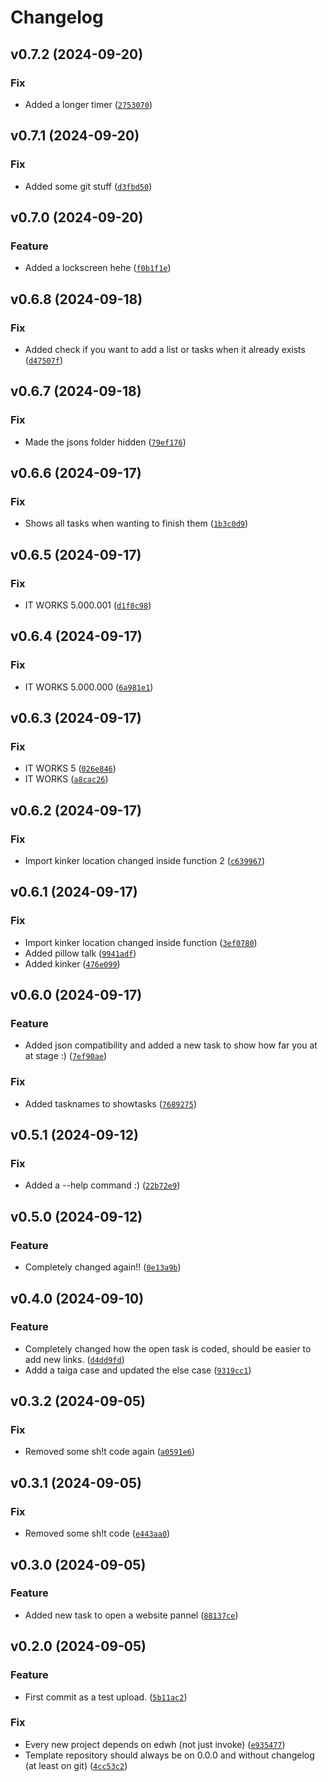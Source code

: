 # Changelog

<!--next-version-placeholder-->

## v0.7.2 (2024-09-20)

### Fix

* Added a longer timer ([`2753070`](https://github.com/Bonne8008/edwh-bonnes-tasks-plugin/commit/2753070c1787d8d9714e9f2b2e69202746eaa00e))

## v0.7.1 (2024-09-20)

### Fix

* Added some git stuff ([`d3fbd50`](https://github.com/Bonne8008/edwh-bonnes-tasks-plugin/commit/d3fbd50ab262d14284ef4d3324f206f443775a0e))

## v0.7.0 (2024-09-20)

### Feature

* Added a lockscreen hehe ([`f0b1f1e`](https://github.com/Bonne8008/edwh-bonnes-tasks-plugin/commit/f0b1f1e541574af6e54df3f3f841c85df0c48487))

## v0.6.8 (2024-09-18)

### Fix

* Added check if you want to add a list or tasks when it already exists ([`d47507f`](https://github.com/Bonne8008/edwh-bonnes-tasks-plugin/commit/d47507f44a7437c47a28b1be92963b67cb791641))

## v0.6.7 (2024-09-18)

### Fix

* Made the jsons folder hidden ([`79ef176`](https://github.com/Bonne8008/edwh-bonnes-tasks-plugin/commit/79ef176150280f0e59130683803e842becb321d5))

## v0.6.6 (2024-09-17)

### Fix

* Shows all tasks when wanting to finish them ([`1b3c0d9`](https://github.com/Bonne8008/edwh-bonnes-tasks-plugin/commit/1b3c0d908b790807b11e79361ed0d1df2e4a7e44))

## v0.6.5 (2024-09-17)

### Fix

* IT WORKS 5.000.001 ([`d1f8c98`](https://github.com/Bonne8008/edwh-bonnes-tasks-plugin/commit/d1f8c98032a60c15afe626f784559af4cc139e81))

## v0.6.4 (2024-09-17)

### Fix

* IT WORKS 5.000.000 ([`6a981e1`](https://github.com/Bonne8008/edwh-bonnes-tasks-plugin/commit/6a981e15f6534caad9443187d6917eee4e0a070a))

## v0.6.3 (2024-09-17)

### Fix

* IT WORKS 5 ([`026e846`](https://github.com/Bonne8008/edwh-bonnes-tasks-plugin/commit/026e846bafc4153c5459471b23e509ee0cb4dc3a))
* IT WORKS ([`a8cac26`](https://github.com/Bonne8008/edwh-bonnes-tasks-plugin/commit/a8cac26dafd623f34b32a2e4bf4f8bd5b9bff4ea))

## v0.6.2 (2024-09-17)

### Fix

* Import kinker location changed inside function 2 ([`c639967`](https://github.com/Bonne8008/edwh-bonnes-tasks-plugin/commit/c63996709972cc9f4e943943078d766fe8fc5488))

## v0.6.1 (2024-09-17)

### Fix

* Import kinker location changed inside function ([`3ef0780`](https://github.com/Bonne8008/edwh-bonnes-tasks-plugin/commit/3ef07801c4230f6168f5a3a97c82092015ac2ee5))
* Added pillow talk ([`9941adf`](https://github.com/Bonne8008/edwh-bonnes-tasks-plugin/commit/9941adf048b07ea0ede11528a4771e3dddd9eb1c))
* Added kinker ([`476e099`](https://github.com/Bonne8008/edwh-bonnes-tasks-plugin/commit/476e09955489a8ee2bd9c2e7aba501b8a873c3b7))

## v0.6.0 (2024-09-17)

### Feature

* Added json compatibility and added a new task to show how far you at at stage :) ([`7ef90ae`](https://github.com/Bonne8008/edwh-bonnes-tasks-plugin/commit/7ef90ae844d7c0601c974326d55bfe45eb4f50bd))

### Fix

* Added tasknames to showtasks ([`7689275`](https://github.com/Bonne8008/edwh-bonnes-tasks-plugin/commit/7689275603df51376b04be07dea2e215cdf7d0fd))

## v0.5.1 (2024-09-12)

### Fix

* Added a --help command :) ([`22b72e9`](https://github.com/Bonne8008/edwh-bonnes-tasks-plugin/commit/22b72e9c84518f2edf201cdbd9f3533d390e49a8))

## v0.5.0 (2024-09-12)

### Feature

* Completely changed again!! ([`0e13a9b`](https://github.com/Bonne8008/edwh-bonnes-tasks-plugin/commit/0e13a9be8d2539810e73fabce7023b21b3e731c2))

## v0.4.0 (2024-09-10)

### Feature

* Completely changed how the open task is coded, should be easier to add new links. ([`d4dd9fd`](https://github.com/Bonne8008/edwh-bonnes-tasks-plugin/commit/d4dd9fd9f087e29523f3f31f60708c3d4de97282))
* Addd a taiga case and updated the else case ([`9319cc1`](https://github.com/Bonne8008/edwh-bonnes-tasks-plugin/commit/9319cc15da94f61ee2f70cc7c29421e947660433))

## v0.3.2 (2024-09-05)

### Fix

* Removed some sh!t code again ([`a0591e6`](https://github.com/Bonne8008/edwh-bonnes-tasks-plugin/commit/a0591e635f9b4c0f83c9de928f5c1a899d4f9280))

## v0.3.1 (2024-09-05)

### Fix

* Removed some sh!t code ([`e443aa0`](https://github.com/Bonne8008/edwh-bonnes-tasks-plugin/commit/e443aa0428fcb081d3717fce821321b6c11f9e91))

## v0.3.0 (2024-09-05)

### Feature

* Added new task to open a website pannel ([`88137ce`](https://github.com/Bonne8008/edwh-bonnes-tasks-plugin/commit/88137cef3ca2c9b03b21c87467326218f83e27c5))

## v0.2.0 (2024-09-05)

### Feature

* First commit as a test upload. ([`5b11ac2`](https://github.com/Bonne8008/edwh-bonnes-tasks-plugin/commit/5b11ac21c6f540e10f43c7fa4b82df1a544e19b1))

### Fix

* Every new project depends on edwh (not just invoke) ([`e935477`](https://github.com/Bonne8008/edwh-bonnes-tasks-plugin/commit/e93547734aaea1f6fbdce890642bffaccde9a868))
* Template repository should always be on 0.0.0 and without changelog (at least on git) ([`4cc53c2`](https://github.com/Bonne8008/edwh-bonnes-tasks-plugin/commit/4cc53c2fba5092c2fc930197688ffdb358b63867))